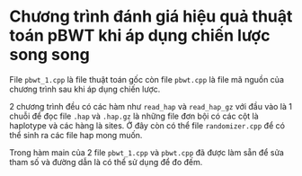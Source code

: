 Chương trình đánh giá hiệu quả thuật toán pBWT khi áp dụng chiến lược song song
===

File `pbwt_1.cpp` là file thuật toán gốc còn file `pbwt.cpp` là file mã nguồn của chương trình sau khi áp dụng chiến lược.

2 chương trình đều có các hàm như `read_hap` và `read_hap_gz` với đầu vào là 1 chuỗi để đọc file `.hap` và `.hap.gz` là những file đơn bội có các cột là haplotype và các hàng là sites. Ở đây còn có thể file `randomizer.cpp` để có thể sinh ra các file hap mong muốn.

Trong hàm main của 2 file `pbwt_1.cpp` và `pbwt.cpp` đã được làm sẵn để sửa tham số và đường dẫn là có thể sử dụng để đo đếm.